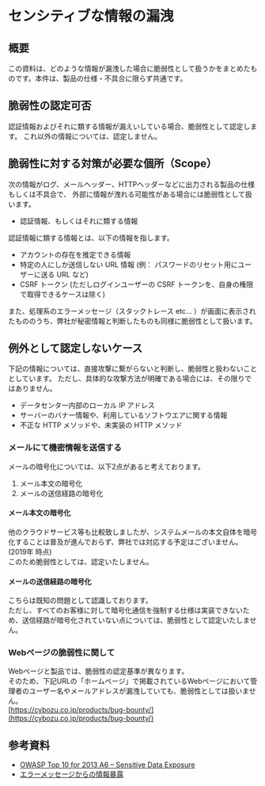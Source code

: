 センシティブな情報の漏洩
====

## 概要
この資料は、どのような情報が漏洩した場合に脆弱性として扱うかをまとめたものです。本件は、製品の仕様・不具合に限らず共通です。

## 脆弱性の認定可否
認証情報およびそれに類する情報が漏えいしている場合、脆弱性として認定します。
これ以外の情報については、認定しません。

## 脆弱性に対する対策が必要な個所（Scope）
次の情報がログ、メールヘッダー、HTTPヘッダーなどに出力される製品の仕様もしくは不具合で、
外部に情報が洩れる可能性がある場合には脆弱性として扱います。

* 認証情報、もしくはそれに類する情報

認証情報に類する情報とは、以下の情報を指します。
* アカウントの存在を推定できる情報
* 特定の人にしか送信しない URL 情報 (例： パスワードのリセット用にユーザーに送る URL など)
* CSRF トークン (ただしログインユーザーの CSRF トークンを、自身の権限で取得できるケースは除く)

また、処理系のエラーメッセージ（スタックトレース etc… ）が画面に表示されたもののうち、弊社が秘密情報と判断したものも同様に脆弱性として扱います。

## 例外として認定しないケース
下記の情報については、直接攻撃に繋がらないと判断し、脆弱性と扱わないこととしています。
ただし、具体的な攻撃方法が明確である場合には、その限りではありません。

* データセンター内部のローカル IP アドレス
* サーバーのバナー情報や、利用しているソフトウエアに関する情報
* 不正な HTTP メソッドや、未実装の HTTP メソッド

### メールにて機密情報を送信する
メールの暗号化については、以下2点があると考えております。

1. メール本文の暗号化
2. メールの送信経路の暗号化

#### メール本文の暗号化
他のクラウドサービス等も比較致しましたが、システムメールの本文自体を暗号化することは普及が進んでおらず、弊社では対応する予定はございません。(2019年 時点)  
このため脆弱性としては、認定いたしません。

#### メールの送信経路の暗号化
こちらは既知の問題として認識しております。  
ただし、すべてのお客様に対して暗号化通信を強制する仕様は実装できないため、送信経路が暗号化されていない点については、脆弱性として認定いたしません。

### Webページの脆弱性に関して
Webページと製品では、脆弱性の認定基準が異なります。  
そのため、下記URLの「ホームページ」で掲載されているWebページにおいて管理者のユーザー名やメールアドレスが漏洩していても、脆弱性としては扱いません。  
[https://cybozu.co.jp/products/bug-bounty/](https://cybozu.co.jp/products/bug-bounty/)

## 参考資料

* [OWASP Top 10 for 2013 A6 – Sensitive Data Exposure](http://owasptop10.googlecode.com/files/OWASP%20Top%2010%20-%202013.pdf)
* [エラーメッセージからの情報暴露](https://www.ipa.go.jp/security/awareness/vendor/programmingv1/b09_03.html)
